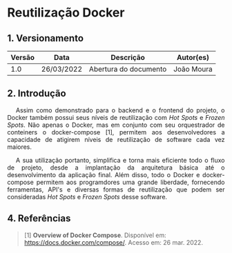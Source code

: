# Reutilização Docker

## 1. Versionamento

| Versão | Data       | Descrição                                  | Autor(es)                 |
| ------ | ---------- | ------------------------------------------ | ------------------------- |
| 1.0    | 26/03/2022 | Abertura do documento                      | João Moura           |

## 2. Introdução
<p align="justify" style="text-indent: 20px">Assim como demonstrado para o backend e o frontend do projeto, o Docker também possui seus níveis de reutilização com <i>Hot Spots</i> e <i>Frozen Spots</i>. Não apenas o Docker, mas em conjunto com seu orquestrador de conteiners o docker-compose [1], permitem aos desenvolvedores a capacidade de atigirem níveis de reutilização de software cada vez maiores.</p>
<p align="justify" style="text-indent: 20px">A sua utilização portanto, simplifica e torna mais eficiente todo o fluxo de projeto, desde a implantação da arquitetura básica até o desenvolvimento da aplicação final. Além disso, todo o Docker e docker-compose permitem aos programdores uma grande liberdade, fornecendo ferramentas, API's e diversas formas de reutilização que podem ser consideradas <i>Hot Spots</i> e <i>Frozen Spots</i> desse software.</p>

## 4. Referências

> [1] **Overview of Docker Compose**. Disponível em: <a href="https://docs.docker.com/compose/">https://docs.docker.com/compose/</a>. Acesso em: 26 mar. 2022.
